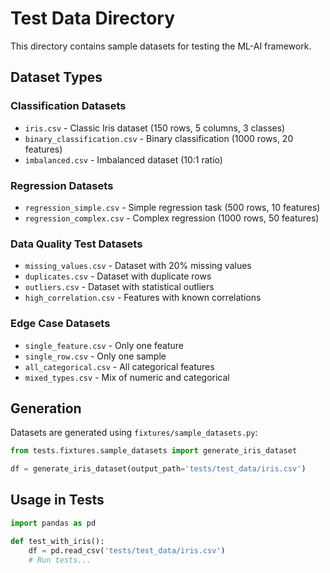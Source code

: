 # Test Data Directory

This directory contains sample datasets for testing the ML-AI framework.

## Dataset Types

### Classification Datasets
- `iris.csv` - Classic Iris dataset (150 rows, 5 columns, 3 classes)
- `binary_classification.csv` - Binary classification (1000 rows, 20 features)
- `imbalanced.csv` - Imbalanced dataset (10:1 ratio)

### Regression Datasets
- `regression_simple.csv` - Simple regression task (500 rows, 10 features)
- `regression_complex.csv` - Complex regression (1000 rows, 50 features)

### Data Quality Test Datasets
- `missing_values.csv` - Dataset with 20% missing values
- `duplicates.csv` - Dataset with duplicate rows
- `outliers.csv` - Dataset with statistical outliers
- `high_correlation.csv` - Features with known correlations

### Edge Case Datasets
- `single_feature.csv` - Only one feature
- `single_row.csv` - Only one sample
- `all_categorical.csv` - All categorical features
- `mixed_types.csv` - Mix of numeric and categorical

## Generation

Datasets are generated using `fixtures/sample_datasets.py`:

```python
from tests.fixtures.sample_datasets import generate_iris_dataset

df = generate_iris_dataset(output_path='tests/test_data/iris.csv')
```

## Usage in Tests

```python
import pandas as pd

def test_with_iris():
    df = pd.read_csv('tests/test_data/iris.csv')
    # Run tests...
```
